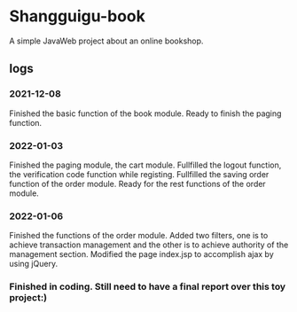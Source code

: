 # Shangguigu-book
A simple JavaWeb project about an online bookshop.
## logs

### 2021-12-08
Finished the basic function of the book module. 
Ready to finish the paging function.
### 2022-01-03
Finished the paging module, the cart module. 
Fullfilled the logout function, the verification code function while registing.
Fullfilled the saving order function of the order module.
Ready for the rest functions of the order module.
### 2022-01-06
Finished the functions of the order module.
Added two filters, one is to achieve transaction management and the other is to achieve authority of the management section.
Modified the page index.jsp to accomplish ajax by using jQuery. 
### Finished in coding. Still need to have a final report over this toy project:)


 
